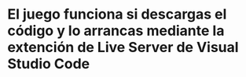 <h1>El juego funciona si descargas el código y lo arrancas mediante la extención de Live Server de Visual Studio Code</h1>
